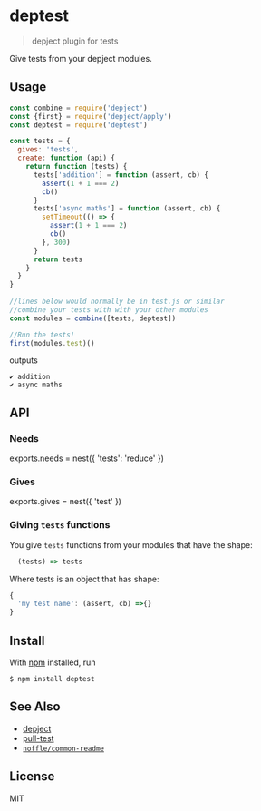 # deptest

> depject plugin for tests

Give tests from your depject modules.

## Usage

```js
const combine = require('depject')
const {first} = require('depject/apply')
const deptest = require('deptest')

const tests = {
  gives: 'tests',
  create: function (api) {
    return function (tests) {
      tests['addition'] = function (assert, cb) {
        assert(1 + 1 === 2)
        cb()
      }
      tests['async maths'] = function (assert, cb) {
        setTimeout(() => {
          assert(1 + 1 === 2)
          cb()
        }, 300)
      }
      return tests
    }
  }
}
 
//lines below would normally be in test.js or similar
//combine your tests with with your other modules
const modules = combine([tests, deptest])

//Run the tests!
first(modules.test)()
```

outputs

```
✔ addition
✔ async maths
```

## API

### Needs

exports.needs = nest({
  'tests': 'reduce'
})

### Gives

exports.gives = nest({
  'test'
})


### Giving `tests` functions

You give `tests` functions from your modules that have the shape:
```js
  (tests) => tests
```
Where tests is an object that has shape:
```js
{
  'my test name': (assert, cb) =>{}   
}
```

## Install

With [npm](https://npmjs.org/) installed, run

```
$ npm install deptest
```

## See Also

- [depject](https://github.com/depject/depject) 
- [pull-test](https://github.com/ahdinosaur/pull-test) 
- [`noffle/common-readme`](https://github.com/noffle/common-readme)

## License

MIT

